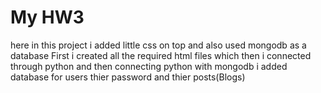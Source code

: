 # My HW3 
here in this project i added little css on top and also used mongodb as a database 
First i created all the required html files which then i connected through python and then connecting python with mongodb i added database for users thier password and thier posts(Blogs)
